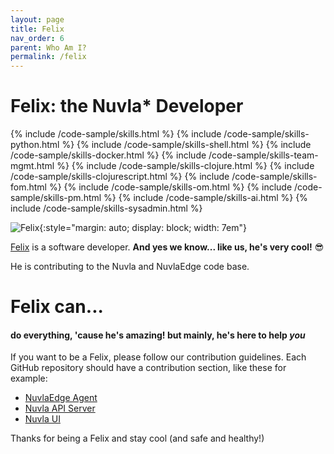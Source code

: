 ```yaml
---
layout: page
title: Felix
nav_order: 6
parent: Who Am I?
permalink: /felix
---
```



# Felix: the Nuvla* Developer

{% include /code-sample/skills.html %} {% include /code-sample/skills-python.html %} {% include /code-sample/skills-shell.html %} {% include /code-sample/skills-docker.html %} {% include /code-sample/skills-team-mgmt.html %} {% include /code-sample/skills-clojure.html %} {% include /code-sample/skills-clojurescript.html %} {% include /code-sample/skills-fom.html %} {% include /code-sample/skills-om.html %} {% include /code-sample/skills-pm.html %} {% include /code-sample/skills-ai.html %}  {% include /code-sample/skills-sysadmin.html %} 

![Felix](/assets/img/felix.png){:style="margin: auto; display: block; width: 7em"}

[Felix](/felix) is a software developer. **And yes we know... like us, he's very cool!** 
<span style="font-size:1em">&#128526;</span>


He is contributing to the Nuvla and NuvlaEdge code base.


# Felix can...

#### do everything, 'cause he's amazing! **but mainly**, he's here to help *you*

If you want to be a Felix, please follow our contribution guidelines. Each GitHub repository should have a contribution section, like these for example:

 - [NuvlaEdge Agent](https://github.com/nuvlabox/agent#contributing)
 - [Nuvla API Server](https://github.com/nuvla/api-server#contributing)
 - [Nuvla UI](https://github.com/nuvla/ui#contributing)

Thanks for being a Felix and stay cool (and safe and healthy!)
